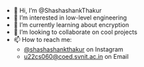 - 👋 Hi, I’m @ShashashankThakur
- 👀 I’m interested in low-level engineering
- 🌱 I’m currently learning about encryption
- 💞️ I’m looking to collaborate on cool projects
- 📫 How to reach me:
  - [@shashashankthakur](https://www.instagram.com/shashashankthakur/]) on Instagram
  - u22cs060@coed.svnit.ac.in on Email

<!-- Holopin Profile
[![An image of @shashashankthakur's Holopin badges, which is a link to view their full Holopin profile](https://holopin.me/shashashankthakur)](https://holopin.io/@shashashankthakur)
-->

<!---
ShashashankThakur/ShashashankThakur is a ✨ special ✨ repository because its `README.md` (this file) appears on your GitHub profile.
You can click the Preview link to take a look at your changes.
--->
